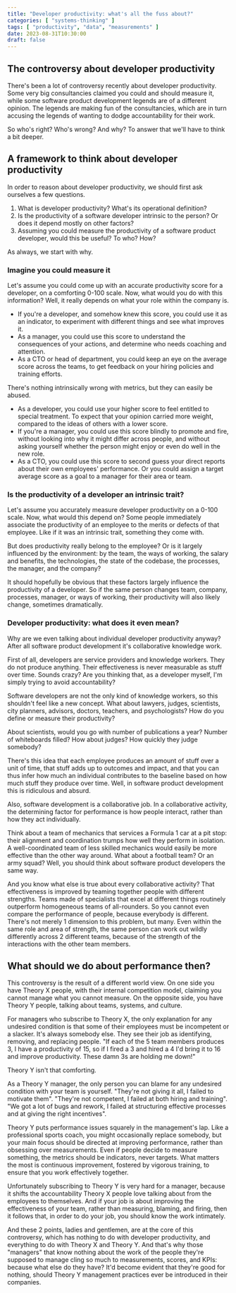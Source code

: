 ```yaml
---
title: "Developer productivity: what's all the fuss about?"
categories: [ "systems-thinking" ]
tags: [ "productivity", "data", "measurements" ]
date: 2023-08-31T10:30:00
draft: false
---
```


## The controversy about developer productivity

There's been a lot of controversy recently about developer productivity. Some very big consultancies claimed you could and should measure it, while some software product development legends are of a different opinion.
The legends are making fun of the consultancies, which are in turn accusing the legends of wanting to dodge accountability for their work.

So who's right? Who's wrong? And why? To answer that we'll have to think a bit deeper.

## A framework to think about developer productivity

In order to reason about developer productivity, we should first ask ourselves a few questions.

1. What is developer productivity? What's its operational definition?
2. Is the productivity of a software developer intrinsic to the person? Or does it depend mostly on other factors?
3. Assuming you could measure the productivity of a software product developer, would this be useful? To who? How?

As always, we start with why.

### Imagine you could measure it

Let's assume you could come up with an accurate productivity score for a developer, on a comforting 0-100 scale. Now, what would you do with this information? Well, it really depends on what your role within the company is.

- If you're a developer, and somehow knew this score, you could use it as an indicator, to experiment with different things and see what improves it.
- As a manager, you could use this score to understand the consequences of your actions, and determine who needs coaching and attention.
- As a CTO or head of department, you could keep an eye on the average score across the teams, to get feedback on your hiring policies and training efforts.

There's nothing intrinsically wrong with metrics, but they can easily be abused.

- As a developer, you could use your higher score to feel entitled to special treatment. To expect that your opinion carried more weight, compared to the ideas of others with a lower score.
- If you're a manager, you could use this score blindly to promote and fire, without looking into why it might differ across people, and without asking yourself whether the person might enjoy or even do well in the new role.
- As a CTO, you could use this score to second guess your direct reports about their own employees' performance. Or you could assign a target average score as a goal to a manager for their area or team.

### Is the productivity of a developer an intrinsic trait?

Let's assume you accurately measure developer productivity on a 0-100 scale. Now, what would this depend on? Some people immediately associate the productivity of an employee to the merits or defects of that employee. Like if it was an intrinsic trait, something they come with.

But does productivity really belong to the employee? Or is it largely influenced by the environment: by the team, the ways of working, the salary and benefits, the technologies, the state of the codebase, the processes, the manager, and the company?

It should hopefully be obvious that these factors largely influence the productivity of a developer. So if the same person changes team, company, processes, manager, or ways of working, their productivity will also likely change, sometimes dramatically.

### Developer productivity: what does it even mean?

Why are we even talking about individual developer productivity anyway? After all software product development it's collaborative knowledge work.

First of all, developers are service providers and knowledge workers. They do not produce anything. Their effectiveness is never measurable as stuff over time. Sounds crazy? Are you thinking that, as a developer myself, I'm simply trying to avoid accountability?

Software developers are not the only kind of knowledge workers, so this shouldn't feel like a new concept. What about lawyers, judges, scientists, city planners, advisors, doctors, teachers, and psychologists? How do you define or measure their productivity?

About scientists, would you go with number of publications a year? Number of whiteboards filled? How about judges? How quickly they judge somebody?

There's this idea that each employee produces an amount of stuff over a unit of time, that stuff adds up to outcomes and impact, and that you can thus infer how much an individual contributes to the baseline based on how much stuff they produce over time. Well, in software product development this is ridiculous and absurd.

Also, software development is a collaborative job. In a collaborative activity, the determining factor for performance is how people interact, rather than how they act individually.

Think about a team of mechanics that services a Formula 1 car at a pit stop: their alignment and coordination trumps how well they perform in isolation. A well-coordinated team of less skilled mechanics would easily be more effective than the other way around.
What about a football team? Or an army squad? Well, you should think about software product developers the same way.

And you know what else is true about every collaborative activity? That effectiveness is improved by teaming together people with different strengths. Teams made of specialists that excel at different things routinely outperform homogeneous teams of all-rounders.
So you cannot even compare the performance of people, because everybody is different. There's not merely 1 dimension to this problem, but many. Even within the same role and area of strength, the same person can work out wildly differently across 2 different teams, because of the strength of the interactions with the other team members.

## What should we do about performance then?

This controversy is the result of a different world view. On one side you have Theory X people, with their internal competition model, claiming you cannot manage what you cannot measure. On the opposite side, you have Theory Y people, talking about teams, systems, and culture.

For managers who subscribe to Theory X, the only explanation for any undesired condition is that some of their employees must be incompetent or a slacker. It's always somebody else. They see their job as identifying, removing, and replacing people. "If each of the 5 team members produces 3, I have a productivity of 15, so if I fired a 3 and hired a 4 I'd bring it to 16 and improve productivity. These damn 3s are holding me down!"

Theory Y isn't that comforting.

As a Theory Y manager, the only person you can blame for any undesired condition with your team is yourself. "They're not giving it all, I failed to motivate them". "They're not competent, I failed at both hiring and training". "We got a lot of bugs and rework, I failed at structuring effective processes and at giving the right incentives".

Theory Y puts performance issues squarely in the management's lap. Like a professional sports coach, you might occasionally replace somebody, but your main focus should be directed at improving performance, rather than obsessing over measurements. Even if people decide to measure something, the metrics should be indicators, never targets. What matters the most is continuous improvement, fostered by vigorous training, to ensure that you work effectively together.

Unfortunately subscribing to Theory Y is very hard for a manager, because it shifts the accountability Theory X people love talking about from the employees to themselves. And if your job is about improving the effectiveness of your team, rather than measuring, blaming, and firing, then it follows that, in order to do your job, you should know the work intimately.

And these 2 points, ladies and gentlemen, are at the core of this controversy, which has nothing to do with developer productivity, and everything to do with Theory X and Theory Y. And that's why those "managers" that know nothing about the work of the people they're supposed to manage cling so much to measurements, scores, and KPIs: because what else do they have? It'd become evident that they're good for nothing, should Theory Y management practices ever be introduced in their companies.  